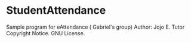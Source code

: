 # StudentAttendance
Sample program for eAttendance ( Gabriel's group)
Author: Jojo E. Tutor
Copyright Notice. GNU License.
